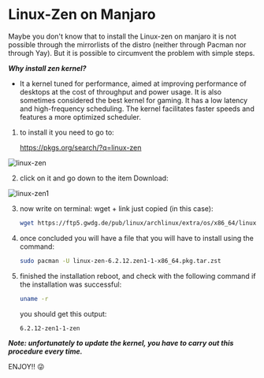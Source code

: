 # Linux-Zen on Manjaro

Maybe you don't know that to install the Linux-zen on manjaro it is not possible through the mirrorlists of the distro (neither through Pacman nor through Yay). But it is possible to circumvent the problem with simple steps.

***Why install zen kernel?***

- It a kernel tuned for performance, aimed at improving performance of 
  desktops at the cost of throughput and power usage. It is also sometimes
   considered the best kernel for gaming. It has a low latency and 
  high-frequency scheduling. The kernel facilitates faster speeds and features a more optimized scheduler.
1. to install it you need to go to: 

    https://pkgs.org/search/?q=linux-zen

![linux-zen](https://user-images.githubusercontent.com/34889283/233870450-6cd083f0-48ff-448c-bd42-30b994a49d59.jpg)

2. click on it and go down to the item Download:

![linux-zen1](https://user-images.githubusercontent.com/34889283/233870493-54d09202-de28-4cdf-950d-fbee517812ea.jpg)

3. now write on terminal: wget + link just copied (in this case):
   
   ```bash
   wget https://ftp5.gwdg.de/pub/linux/archlinux/extra/os/x86_64/linux-zen-6.2.12.zen1-1-x86_64.pkg.tar.zst
   ```

4. once concluded you will have a file that you will have to install using the command:
   
   ```bash
   sudo pacman -U linux-zen-6.2.12.zen1-1-x86_64.pkg.tar.zst
   ```

5. finished the installation reboot, and check with the following command if the installation was successful:
   
   ```bash
   uname -r
   ```
   you should get this output:
   ```bash
   6.2.12-zen1-1-zen
   ```
   
***Note: unfortunately to update the kernel, you have to carry out this procedure every time.***

ENJOY!! 😜

